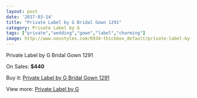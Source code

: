 ```yaml
---
layout: post
date: '2017-03-14'
title: "Private Label by G Bridal Gown 1291"
category: Private Label by G
tags: ["private","wedding","gown","label","charming"]
image: http://www.novstyles.com/6934-thickbox_default/private-label-by-g-bridal-gown-1291.jpg
---
```

Private Label by G Bridal Gown 1291

On Sales: **$440**
<a href="https://www.novstyles.com/en/private-label-by-g/4634-private-label-by-g-bridal-gown-1291.html"><amp-img layout="responsive" width="600" height="600" src="//www.novstyles.com/6934-thickbox_default/private-label-by-g-bridal-gown-1291.jpg" alt="Private Label by G Bridal Gown 1291 0" /></a>

Buy it: [Private Label by G Bridal Gown 1291](https://www.novstyles.com/en/private-label-by-g/4634-private-label-by-g-bridal-gown-1291.html "Private Label by G Bridal Gown 1291")

View more: [Private Label by G](https://www.novstyles.com/en/29-private-label-by-g "Private Label by G")